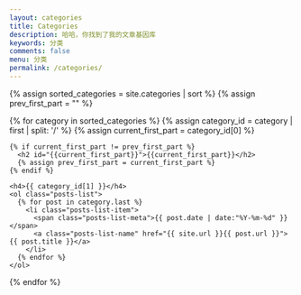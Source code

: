 ```yaml
---
layout: categories
title: Categories
description: 哈哈，你找到了我的文章基因库
keywords: 分类
comments: false
menu: 分类
permalink: /categories/
---
```


<section class="container posts-content">
  {% assign sorted_categories = site.categories | sort %}
  {% assign prev_first_part = "" %}

  {% for category in sorted_categories %}
    {% assign category_id = category | first | split: '/' %}
    {% assign current_first_part = category_id[0] %}

    {% if current_first_part != prev_first_part %}
      <h2 id="{{current_first_part}}">{{current_first_part}}</h2>
      {% assign prev_first_part = current_first_part %}
    {% endif %}

    <h4>{{ category_id[1] }}</h4>
    <ol class="posts-list">
      {% for post in category.last %}
        <li class="posts-list-item">
          <span class="posts-list-meta">{{ post.date | date:"%Y-%m-%d" }}</span>
          <a class="posts-list-name" href="{{ site.url }}{{ post.url }}">{{ post.title }}</a>
        </li>
      {% endfor %}
    </ol>
  {% endfor %}
</section>

<!-- /section.content -->


